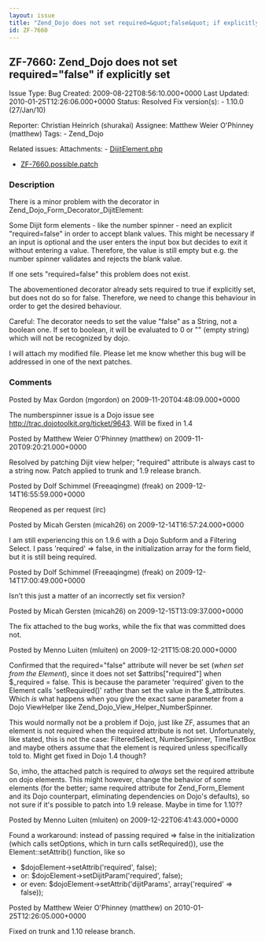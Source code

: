 ```yaml
---
layout: issue
title: "Zend_Dojo does not set required=&quot;false&quot; if explicitly set"
id: ZF-7660
---
```


ZF-7660: Zend\_Dojo does not set required="false" if explicitly set
-------------------------------------------------------------------

 Issue Type: Bug Created: 2009-08-22T08:56:10.000+0000 Last Updated: 2010-01-25T12:26:06.000+0000 Status: Resolved Fix version(s): - 1.10.0 (27/Jan/10)
 
 Reporter:  Christian Heinrich (shurakai)  Assignee:  Matthew Weier O'Phinney (matthew)  Tags: - Zend\_Dojo
 
 Related issues: 
 Attachments: - [DijitElement.php](/issues/secure/attachment/12156/DijitElement.php)
- [ZF-7660.possible.patch](/issues/secure/attachment/12530/ZF-7660.possible.patch)
 
### Description

There is a minor problem with the decorator in Zend\_Dojo\_Form\_Decorator\_DijitElement:

Some Dijit form elements - like the number spinner - need an explicit "required=false" in order to accept blank values. This might be necessary if an input is optional and the user enters the input box but decides to exit it without entering a value. Therefore, the value is still empty but e.g. the number spinner validates and rejects the blank value.

If one sets "required=false" this problem does not exist.

The abovementioned decorator already sets required to true if explicitly set, but does not do so for false. Therefore, we need to change this behaviour in order to get the desired behaviour.

Careful: The decorator needs to set the value "false" as a String, not a boolean one. If set to boolean, it will be evaluated to 0 or "" (empty string) which will not be recognized by dojo.

I will attach my modified file. Please let me know whether this bug will be addressed in one of the next patches.

 

 

### Comments

Posted by Max Gordon (mgordon) on 2009-11-20T04:48:09.000+0000

The numberspinner issue is a Dojo issue see <http://trac.dojotoolkit.org/ticket/9643>. Will be fixed in 1.4

 

 

Posted by Matthew Weier O'Phinney (matthew) on 2009-11-20T09:20:21.000+0000

Resolved by patching Dijit view helper; "required" attribute is always cast to a string now. Patch applied to trunk and 1.9 release branch.

 

 

Posted by Dolf Schimmel (Freeaqingme) (freak) on 2009-12-14T16:55:59.000+0000

Reopened as per request (irc)

 

 

Posted by Micah Gersten (micah26) on 2009-12-14T16:57:24.000+0000

I am still experiencing this on 1.9.6 with a Dojo Subform and a Filtering Select. I pass 'required' => false, in the initialization array for the form field, but it is still being required.

 

 

Posted by Dolf Schimmel (Freeaqingme) (freak) on 2009-12-14T17:00:49.000+0000

Isn't this just a matter of an incorrectly set fix version?

 

 

Posted by Micah Gersten (micah26) on 2009-12-15T13:09:37.000+0000

The fix attached to the bug works, while the fix that was committed does not.

 

 

Posted by Menno Luiten (mluiten) on 2009-12-21T15:08:20.000+0000

Confirmed that the required="false" attribute will never be set (_when set from the Element_), since it does not set $attribs["required"] when $\_required = false. This is because the parameter 'required' given to the Element calls 'setRequired()' rather than set the value in the $\_attributes. Which _is_ what happens when you give the exact same parameter from a Dojo ViewHelper like Zend\_Dojo\_View\_Helper\_NumberSpinner.

This would normally not be a problem if Dojo, just like ZF, assumes that an element is not required when the required attribute is not set. Unfortunately, like stated, this is not the case: FilteredSelect, NumberSpinner, TimeTextBox and maybe others assume that the element is required unless specifically told to. Might get fixed in Dojo 1.4 though?

So, imho, the attached patch is required to _always_ set the required attribute on dojo elements. This might however, change the behavior of some elements (for the better; same required attribute for Zend\_Form\_Element and its Dojo counterpart, eliminating dependencies on Dojo's defaults), so not sure if it's possible to patch into 1.9 release. Maybe in time for 1.10??

 

 

Posted by Menno Luiten (mluiten) on 2009-12-22T06:41:43.000+0000

Found a workaround: instead of passing required => false in the initialization (which calls setOptions, which in turn calls setRequired()), use the Element::setAttrib() function, like so

- $dojoElement->setAttrib('required', false);
- or: $dojoElement->setDijitParam('required', false);
- or even: $dojoElement->setAttrib('dijitParams', array('required' => false));
 


 

Posted by Matthew Weier O'Phinney (matthew) on 2010-01-25T12:26:05.000+0000

Fixed on trunk and 1.10 release branch.

 

 